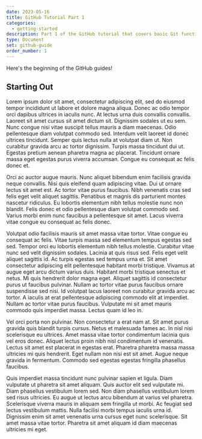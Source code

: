 ```yaml
---
date: 2023-05-16
title: GitHub Tutorial Part 1
categories:
  - getting-started
description: Part 1 of the GitHub tutorial that covers basic Git functions.
type: Document
set: github-guide
order_number: 1
---
```


Here's the beginning of the GitHub guides!

## Starting Out

Lorem ipsum dolor sit amet, consectetur adipiscing elit, sed do eiusmod tempor incididunt ut labore et dolore magna aliqua. Donec ac odio tempor orci dapibus ultrices in iaculis nunc. At lectus urna duis convallis convallis. Laoreet sit amet cursus sit amet dictum sit. Dignissim sodales ut eu sem. Nunc congue nisi vitae suscipit tellus mauris a diam maecenas. Odio pellentesque diam volutpat commodo sed. Interdum velit laoreet id donec ultrices tincidunt. Semper quis lectus nulla at volutpat diam ut. Non curabitur gravida arcu ac tortor dignissim. Turpis massa tincidunt dui ut. Egestas pretium aenean pharetra magna ac placerat. Tincidunt ornare massa eget egestas purus viverra accumsan. Congue eu consequat ac felis donec et.

Orci ac auctor augue mauris. Nunc aliquet bibendum enim facilisis gravida neque convallis. Nisi quis eleifend quam adipiscing vitae. Dui ut ornare lectus sit amet est. Ac tortor vitae purus faucibus. Nibh venenatis cras sed felis eget velit aliquet sagittis. Penatibus et magnis dis parturient montes nascetur ridiculus. Eu lobortis elementum nibh tellus molestie nunc non blandit. Felis donec et odio pellentesque diam volutpat commodo sed. Varius morbi enim nunc faucibus a pellentesque sit amet. Lacus viverra vitae congue eu consequat ac felis donec.

Volutpat odio facilisis mauris sit amet massa vitae tortor. Vitae congue eu consequat ac felis. Vitae turpis massa sed elementum tempus egestas sed sed. Tempor orci eu lobortis elementum nibh tellus molestie. Curabitur vitae nunc sed velit dignissim sodales. Lacinia at quis risus sed. Felis eget velit aliquet sagittis id. Ac turpis egestas sed tempus urna et. Sit amet consectetur adipiscing elit pellentesque habitant morbi tristique. Vivamus at augue eget arcu dictum varius duis. Habitant morbi tristique senectus et netus. Mi quis hendrerit dolor magna eget. Aliquet sagittis id consectetur purus ut faucibus pulvinar. Nullam ac tortor vitae purus faucibus ornare suspendisse sed nisi. Id volutpat lacus laoreet non curabitur gravida arcu ac tortor. A iaculis at erat pellentesque adipiscing commodo elit at imperdiet. Nullam ac tortor vitae purus faucibus. Vulputate mi sit amet mauris commodo quis imperdiet massa. Lectus quam id leo in.

Vel orci porta non pulvinar. Non consectetur a erat nam at. Sit amet purus gravida quis blandit turpis cursus. Netus et malesuada fames ac. In nisl nisi scelerisque eu ultrices. Amet massa vitae tortor condimentum lacinia quis vel eros donec. Aliquet lectus proin nibh nisl condimentum id venenatis. Lectus sit amet est placerat in egestas erat. Pharetra pharetra massa massa ultricies mi quis hendrerit. Eget nullam non nisi est sit amet. Augue neque gravida in fermentum. Commodo sed egestas egestas fringilla phasellus faucibus.

Quis imperdiet massa tincidunt nunc pulvinar sapien et ligula. Diam vulputate ut pharetra sit amet aliquam. Quis auctor elit sed vulputate mi. Diam phasellus vestibulum lorem sed. Non diam phasellus vestibulum lorem sed risus ultricies. Eu augue ut lectus arcu bibendum at varius vel pharetra. Scelerisque viverra mauris in aliquam sem fringilla ut morbi. Ac feugiat sed lectus vestibulum mattis. Nulla facilisi morbi tempus iaculis urna id. Dignissim enim sit amet venenatis urna cursus eget nunc scelerisque. Sit amet massa vitae tortor. Pharetra sit amet aliquam id diam maecenas ultricies mi eget.
